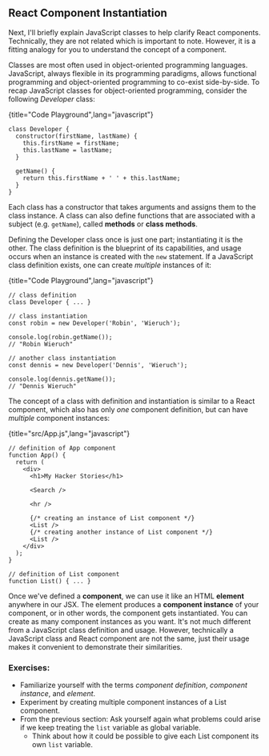 ## React Component Instantiation

Next, I'll briefly explain JavaScript classes to help clarify React components. Technically, they are not related which is important to note. However, it is a fitting analogy for you to understand the concept of a component.

Classes are most often used in object-oriented programming languages. JavaScript, always flexible in its programming paradigms, allows functional programming and object-oriented programming to co-exist side-by-side. To recap JavaScript classes for object-oriented programming, consider the following *Developer* class:

{title="Code Playground",lang="javascript"}
~~~~~~~
class Developer {
  constructor(firstName, lastName) {
    this.firstName = firstName;
    this.lastName = lastName;
  }

  getName() {
    return this.firstName + ' ' + this.lastName;
  }
}
~~~~~~~

Each class has a constructor that takes arguments and assigns them to the class instance. A class can also define functions that are associated with a subject (e.g. `getName`), called **methods** or **class methods**.

Defining the Developer class once is just one part; instantiating it is the other. The class definition is the blueprint of its capabilities, and usage occurs when an instance is created with the `new` statement. If a JavaScript class definition exists, one can create *multiple* instances of it:

{title="Code Playground",lang="javascript"}
~~~~~~~
// class definition
class Developer { ... }

// class instantiation
const robin = new Developer('Robin', 'Wieruch');

console.log(robin.getName());
// "Robin Wieruch"

// another class instantiation
const dennis = new Developer('Dennis', 'Wieruch');

console.log(dennis.getName());
// "Dennis Wieruch"
~~~~~~~

The concept of a class with definition and instantiation is similar to a React component, which also has only *one* component definition, but can have *multiple* component instances:

{title="src/App.js",lang="javascript"}
~~~~~~~
// definition of App component
function App() {
  return (
    <div>
      <h1>My Hacker Stories</h1>

      <Search />

      <hr />

      {/* creating an instance of List component */}
      <List />
      {/* creating another instance of List component */}
      <List />
    </div>
  );
}

// definition of List component
function List() { ... }
~~~~~~~

Once we've defined a **component**, we can use it like an HTML **element** anywhere in our JSX. The element produces a **component instance** of your component, or in other words, the component gets instantiated. You can create as many component instances as you want. It's not much different from a JavaScript class definition and usage. However, technically a JavaScript class and React component are not the same, just their usage makes it convenient to demonstrate their similarities.

### Exercises:

* Familiarize yourself with the terms *component definition*, *component instance*, and *element*.
* Experiment by creating multiple component instances of a List component.
* From the previous section: Ask yourself again what problems could arise if we keep treating the `list` variable as global variable.
  * Think about how it could be possible to give each List component its own `list` variable.
